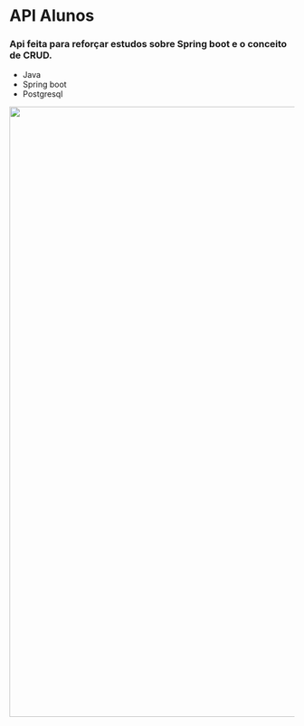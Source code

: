 # API Alunos

### Api feita para reforçar estudos sobre Spring boot e o conceito de CRUD.

- Java
- Spring boot
- Postgresql

 <img src="./alunos.api.png" width="1080">
